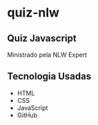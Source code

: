 # quiz-nlw

## Quiz Javascript 
 Ministrado pela NLW Expert
## Tecnologia Usadas

- HTML
- CSS
- JavaScript
- GitHub
